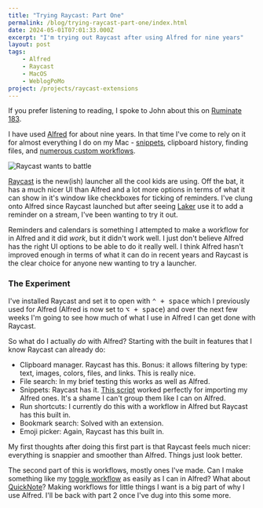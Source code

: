 ```yaml
---
title: "Trying Raycast: Part One"
permalink: /blog/trying-raycast-part-one/index.html
date: 2024-05-01T07:01:33.000Z
excerpt: "I'm trying out Raycast after using Alfred for nine years"
layout: post
tags:
    - Alfred
    - Raycast
    - MacOS
    - WeblogPoMo
project: /projects/raycast-extensions
---
```


If you prefer listening to reading, I spoke to John about this on [Ruminate 183](https://ruminatepodcast.com/183).

I have used [Alfred](https://www.alfredapp.com) for about nine years. In that time I've come to rely on it for almost everything I do on my Mac - [snippets](https://rknight.me/blog/snippets-i-use-regularly/), clipboard history, finding files, and [numerous custom workflows](/alfred-workflows).

![Raycast wants to battle](https://cdn.rknight.me/site/raycast-battle.jpg)

[Raycast](https://www.raycast.com) is the new(ish) launcher all the cool kids are using. Off the bat, it has a much nicer UI than Alfred and a lot more options in terms of what it can show in it's window like checkboxes for ticking of reminders. I've clung onto Alfred since Raycast launched but after seeing [Laker](https://laker.tech) use it to add a reminder on a stream, I've been wanting to try it out.

Reminders and calendars is something I attempted to make a workflow for in Alfred and it did _work_, but it didn't work well. I just don't believe Alfred has the right UI options to be able to do it really well. I think Alfred hasn't improved enough in terms of what it can do in recent years and Raycast is the clear choice for anyone new wanting to try a launcher.
### The Experiment

I've installed Raycast and set it to open with <kbd>⌃ + space</kbd> which I previously used for Alfred (Alfred is now set to <kbd>⌥ + space</kbd>) and over the next few weeks I'm going to see how much of what I use in Alfred I can get done with Raycast.

So what do I actually _do_ with Alfred? Starting with the built in features that I know Raycast can already do:

- Clipboard manager. Raycast has this. Bonus: it allows filtering by type: text, images, colors, files, and links. This is really nice.
- File search: In my brief testing this works as well as Alfred.
- Snippets: Raycast has it. [This script](https://thewang.net/en/blog/Migrate-Alfred-Snippets-to-Raycast/) worked perfectly for importing my Alfred ones. It's a shame I can't group them like I can on Alfred.
- Run shortcuts: I currently do this with a workflow in Alfred but Raycast has this built in.
- Bookmark search: Solved with an extension.
- Emoji picker: Again, Raycast has this built in.

My first thoughts after doing this first part is that Raycast feels much nicer: everything is snappier and smoother than Alfred. Things just look better.

The second part of this is workflows, mostly ones I've made. Can I make something like my [toggle workflow](https://github.com/rknightuk/alfred-workflows/tree/main/workflows/toggle-utils) as easily as I can in Alfred? What about [QuickNote](https://github.com/rknightuk/alfred-workflows/tree/main/workflows/quicknote)? Making workflows for little things I want is a big part of why I use Alfred. I'll be back with part 2 once I've dug into this some more.